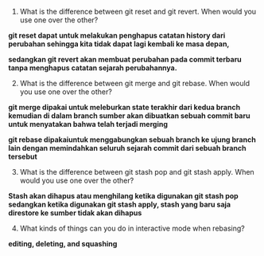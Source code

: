 1. What is the difference between git reset and git revert. When would you use one over the other?

  **git reset dapat untuk melakukan penghapus catatan history dari perubahan sehingga kita tidak dapat lagi kembali ke masa depan,** 
  
  **sedangkan git revert akan membuat perubahan pada commit terbaru tanpa menghapus catatan sejarah perubahannya.**
  
2. What is the difference between git merge and git rebase. When would you use one over the other?

  **git merge dipakai untuk meleburkan state terakhir dari kedua branch kemudian di dalam branch sumber akan dibuatkan sebuah commit baru untuk menyatakan bahwa telah terjadi merging**

  **git rebase dipakaiuntuk menggabungkan sebuah branch ke ujung branch lain dengan memindahkan seluruh sejarah commit dari sebuah branch tersebut**
  
3. What is the difference between git stash pop and git stash apply. When would you use one over the other?

  **Stash akan dihapus atau menghilang ketika digunakan git stash pop sedangkan ketika digunakan git stash apply, stash yang baru saja direstore ke sumber tidak akan dihapus**
  
4. What kinds of things can you do in interactive mode when rebasing?

  **editing, deleting, and squashing**

